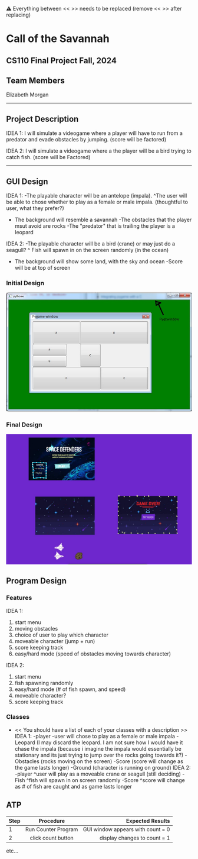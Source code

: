 
:warning: Everything between << >> needs to be replaced (remove << >> after replacing)

# Call of the Savannah  
## CS110 Final Project Fall, 2024 

## Team Members

Elizabeth Morgan 

***

## Project Description

IDEA 1: I will simulate a videogame where a player will have to run from a predator and evade obstacles by jumping. (score will be factored)

IDEA 2: I will simulate a videogame where a the player will be a bird trying to catch fish. (score will be Factored)
***    

## GUI Design
IDEA 1: -The playable character will be an antelope (impala).
^The user will be able to chose whether to play as a female or male impala. (thoughtful to user, what they prefer?)
- The background will resemble a savannah
-The obstacles that the player msut avoid are rocks
-The "predator" that is trailing the player is a leopard

IDEA 2: -The playable character will be a bird (crane) or may just do a seagull?
^ Fish will spawn in on the screen randomly (in the ocean)
- The background will show some land, with the sky and ocean
-Score will be at top of screen
### Initial Design

![initial gui](assets/gui.jpg)

### Final Design

![final gui](assets/finalgui.jpg)

## Program Design

### Features
IDEA 1:
1. start menu 
2. moving obstacles 
3. choice of user to play which character
4. moveable character (jump + run) 
5. score keeping track 
6. easy/hard mode (speed of obstacles moving towards character)

IDEA 2:
1. start menu
2. fish spawning randomly
3. easy/hard mode (# of fish spawn, and speed)
4. moveable character?
5. score keeping track

### Classes

- << You should have a list of each of your classes with a description >>
IDEA 1:
-player
-user will chose to play as a female or male impala
-Leopard  (I may discard the leopard.  I am not sure how I would have it chase the impala (because i imagine the impala would essentially be stationary and its just trying to jump over the rocks going towards it?) 
-Obstacles (rocks moving on the screen)
-Score (score will change as the game lasts longer)
-Ground (character is running on ground)
IDEA 2:
-player
^user will play as a moveable crane or seagull (still deciding)
-Fish 
^fish will spawn in on screen randomly
-Score
^score will change as # of fish are caught and as game lasts longer



## ATP

| Step                 |Procedure             |Expected Results                   |
|----------------------|:--------------------:|----------------------------------:|
|  1                   | Run Counter Program  |GUI window appears with count = 0  |
|  2                   | click count button   | display changes to count = 1      |
etc...
